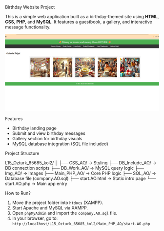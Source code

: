  Birthday Website Project

This is a simple web application built as a birthday-themed site using **HTML**, **CSS**, **PHP**, and **MySQL**. It features a guestbook, a gallery, and interactive message functionality.

![Birthday Website Preview](./Bhirtday.png)

 Features

-  Birthday landing page  
-  Submit and view birthday messages  
- Gallery section for birthday visuals  
-  MySQL database integration (SQL file included)

 Project Structure
 
 L15_Ozturk_65685_kol2/
│
├── CSS_AO/ → Styling
├── DB_Include_AO/ → DB connection scripts
├── DB_Work_AO/ → MySQL query logic
├── Img_AO/ → Images
├── Main_PHP_AO/ → Core PHP logic
├── SQL_AO/ → Database file (company.AO.sql)
├── start.AO.html → Static intro page
└── start.AO.php → Main app entry


 How to Run?

1. Move the project folder into `htdocs` (XAMPP).
2. Start Apache and MySQL via XAMPP.
3. Open `phpMyAdmin` and import the `company.AO.sql` file.
4. In your browser, go to:  
   `http://localhost/L15_Ozturk_65685_kol2/Main_PHP_AO/start.AO.php`


